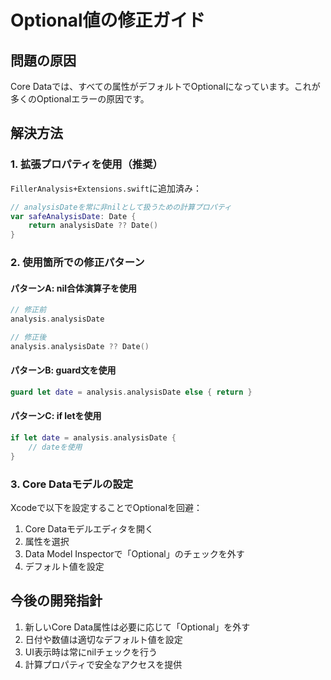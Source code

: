 # Optional値の修正ガイド

## 問題の原因

Core Dataでは、すべての属性がデフォルトでOptionalになっています。これが多くのOptionalエラーの原因です。

## 解決方法

### 1. 拡張プロパティを使用（推奨）

`FillerAnalysis+Extensions.swift`に追加済み：

```swift
// analysisDateを常に非nilとして扱うための計算プロパティ
var safeAnalysisDate: Date {
    return analysisDate ?? Date()
}
```

### 2. 使用箇所での修正パターン

#### パターンA: nil合体演算子を使用
```swift
// 修正前
analysis.analysisDate

// 修正後
analysis.analysisDate ?? Date()
```

#### パターンB: guard文を使用
```swift
guard let date = analysis.analysisDate else { return }
```

#### パターンC: if letを使用
```swift
if let date = analysis.analysisDate {
    // dateを使用
}
```

### 3. Core Dataモデルの設定

Xcodeで以下を設定することでOptionalを回避：

1. Core Dataモデルエディタを開く
2. 属性を選択
3. Data Model Inspectorで「Optional」のチェックを外す
4. デフォルト値を設定

## 今後の開発指針

1. 新しいCore Data属性は必要に応じて「Optional」を外す
2. 日付や数値は適切なデフォルト値を設定
3. UI表示時は常にnilチェックを行う
4. 計算プロパティで安全なアクセスを提供